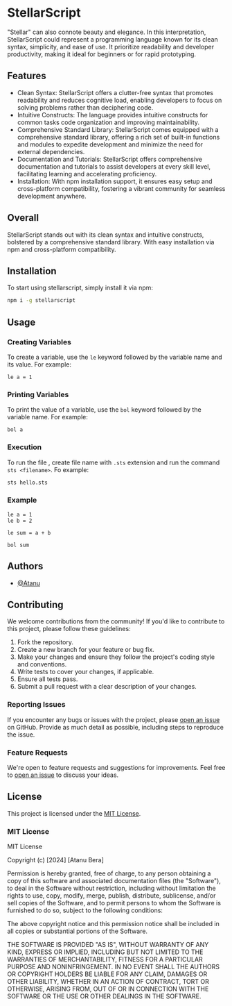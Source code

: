 
#  StellarScript 

"Stellar" can also connote beauty and elegance. In this interpretation, StellarScript could represent a programming language known for its clean syntax, simplicity, and ease of use. It prioritize readability and developer productivity, making it ideal for beginners or for rapid prototyping.


## Features

- Clean Syntax: StellarScript offers a clutter-free syntax that promotes readability and reduces cognitive load, enabling developers to focus on solving problems rather than deciphering code.
- Intuitive Constructs: The language provides intuitive constructs for common tasks code organization and improving maintainability.
- Comprehensive Standard Library: StellarScript comes equipped with a comprehensive standard library, offering a rich set of built-in functions and modules to expedite development and minimize the need for external dependencies.
- Documentation and Tutorials: StellarScript offers comprehensive documentation and tutorials to assist developers at every skill level, facilitating learning and accelerating proficiency.
- Installation: With npm installation support, it ensures easy setup and cross-platform compatibility, fostering a vibrant community for seamless development anywhere.



## Overall

StellarScript stands out with its clean syntax and intuitive constructs, bolstered by a comprehensive standard library. With easy installation via npm and cross-platform compatibility.


## Installation
To start using stellarscript, simply install it via npm:

```bash
npm i -g stellarscript
```

## Usage

### Creating Variables
To create a variable, use the `le` keyword followed by the variable name and its value. For example:

```funbase
le a = 1
```

### Printing Variables
To print the value of a variable, use the `bol` keyword followed by the variable name. For example:

```funbase
bol a
```

### Execution
To run the file , create file name with `.sts` extension and run the command `sts <filename>`. Fo example:

```bash
sts hello.sts
```

### Example
```hello.sts
le a = 1
le b = 2

le sum = a + b

bol sum
```

## Authors

- [@Atanu](https://www.github.com/atanu16)



## Contributing
We welcome contributions from the community! If you'd like to contribute to this project, please follow these guidelines:
1. Fork the repository.
2. Create a new branch for your feature or bug fix.
3. Make your changes and ensure they follow the project's coding style and conventions.
4. Write tests to cover your changes, if applicable.
5. Ensure all tests pass.
6. Submit a pull request with a clear description of your changes.

### Reporting Issues
If you encounter any bugs or issues with the project, please [open an issue](link-to-issue-tracker) on GitHub. Provide as much detail as possible, including steps to reproduce the issue.

### Feature Requests
We're open to feature requests and suggestions for improvements. Feel free to [open an issue](link-to-issue-tracker) to discuss your ideas.




## License
This project is licensed under the [MIT License](LICENSE).

### MIT License

MIT License

Copyright (c) [2024] [Atanu Bera]

Permission is hereby granted, free of charge, to any person obtaining a copy
of this software and associated documentation files (the "Software"), to deal
in the Software without restriction, including without limitation the rights
to use, copy, modify, merge, publish, distribute, sublicense, and/or sell
copies of the Software, and to permit persons to whom the Software is
furnished to do so, subject to the following conditions:

The above copyright notice and this permission notice shall be included in all
copies or substantial portions of the Software.

THE SOFTWARE IS PROVIDED "AS IS", WITHOUT WARRANTY OF ANY KIND, EXPRESS OR
IMPLIED, INCLUDING BUT NOT LIMITED TO THE WARRANTIES OF MERCHANTABILITY,
FITNESS FOR A PARTICULAR PURPOSE AND NONINFRINGEMENT. IN NO EVENT SHALL THE
AUTHORS OR COPYRIGHT HOLDERS BE LIABLE FOR ANY CLAIM, DAMAGES OR OTHER
LIABILITY, WHETHER IN AN ACTION OF CONTRACT, TORT OR OTHERWISE, ARISING FROM,
OUT OF OR IN CONNECTION WITH THE SOFTWARE OR THE USE OR OTHER DEALINGS IN THE
SOFTWARE.